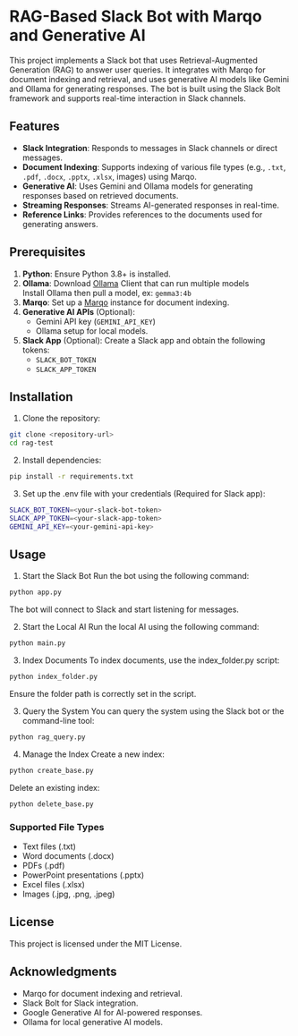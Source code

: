 # RAG-Based Slack Bot with Marqo and Generative AI

This project implements a Slack bot that uses Retrieval-Augmented Generation (RAG) to answer user queries. It integrates with Marqo for document indexing and retrieval, and uses generative AI models like Gemini and Ollama for generating responses. The bot is built using the Slack Bolt framework and supports real-time interaction in Slack channels.

## Features

- **Slack Integration**: Responds to messages in Slack channels or direct messages.
- **Document Indexing**: Supports indexing of various file types (e.g., `.txt`, `.pdf`, `.docx`, `.pptx`, `.xlsx`, images) using Marqo.
- **Generative AI**: Uses Gemini and Ollama models for generating responses based on retrieved documents.
- **Streaming Responses**: Streams AI-generated responses in real-time.
- **Reference Links**: Provides references to the documents used for generating answers.

## Prerequisites

1. **Python**: Ensure Python 3.8+ is installed.
2. **Ollama**: Download [Ollama](https://github.com/ollama/ollama) Client that can run multiple models  
  Install Ollama then pull a model, ex: `gemma3:4b`
3. **Marqo**: Set up a [Marqo](https://github.com/marqo-ai/marqo) instance for document indexing.
4. **Generative AI APIs** (Optional):
   - Gemini API key (`GEMINI_API_KEY`)
   - Ollama setup for local models.
5. **Slack App** (Optional): Create a Slack app and obtain the following tokens:
   - `SLACK_BOT_TOKEN`
   - `SLACK_APP_TOKEN`

## Installation

1. Clone the repository:
  ```bash
  git clone <repository-url>
  cd rag-test
  ```
   
2. Install dependencies:
  ```bash
  pip install -r requirements.txt
  ```
3. Set up the .env file with your credentials (Required for Slack app):
  ```bash
  SLACK_BOT_TOKEN=<your-slack-bot-token>
  SLACK_APP_TOKEN=<your-slack-app-token>
  GEMINI_API_KEY=<your-gemini-api-key>
  ```

## Usage
1. Start the Slack Bot
Run the bot using the following command:
  ```python
  python app.py
  ```
The bot will connect to Slack and start listening for messages.

2. Start the Local AI
Run the local AI using the following command:
  ```python
  python main.py
  ```
3. Index Documents
To index documents, use the index_folder.py script:
  ```python
  python index_folder.py
  ```
Ensure the folder path is correctly set in the script.

3. Query the System
You can query the system using the Slack bot or the command-line tool:
  ```python
  python rag_query.py
  ```
4. Manage the Index
Create a new index:
  ```python
  python create_base.py
  ```
Delete an existing index:
  ```python
  python delete_base.py
  ```

### Supported File Types
- Text files (.txt)
- Word documents (.docx)
- PDFs (.pdf)
- PowerPoint presentations (.pptx)
- Excel files (.xlsx)
- Images (.jpg, .png, .jpeg)


## License
This project is licensed under the MIT License.

## Acknowledgments
- Marqo for document indexing and retrieval.
- Slack Bolt for Slack integration.
- Google Generative AI for AI-powered responses.
- Ollama for local generative AI models.
